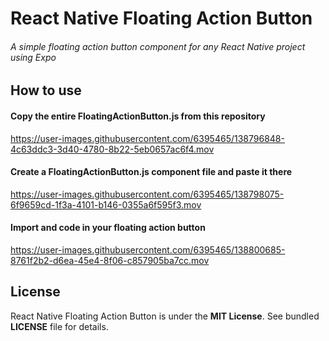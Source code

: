 # React Native Floating Action Button

###### A simple floating action button component for any React Native project using Expo

## How to use
#### Copy the entire FloatingActionButton.js from this repository

https://user-images.githubusercontent.com/6395465/138796848-4c63ddc3-3d40-4780-8b22-5eb0657ac6f4.mov

#### Create a FloatingActionButton.js component file and paste it there

https://user-images.githubusercontent.com/6395465/138798075-6f9659cd-1f3a-4101-b146-0355a6f595f3.mov

#### Import and code in your floating action button

https://user-images.githubusercontent.com/6395465/138800685-8761f2b2-d6ea-45e4-8f06-c857905ba7cc.mov


## License

React Native Floating Action Button is under the **MIT License**. See bundled **LICENSE** file for details.
